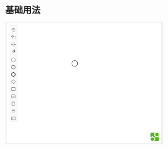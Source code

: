 # 基础用法

![基础用法][1]

  [1]: https://raw.githubusercontent.com/imdwpeng/photoGallery/master/bpmn/bpmn_1.png